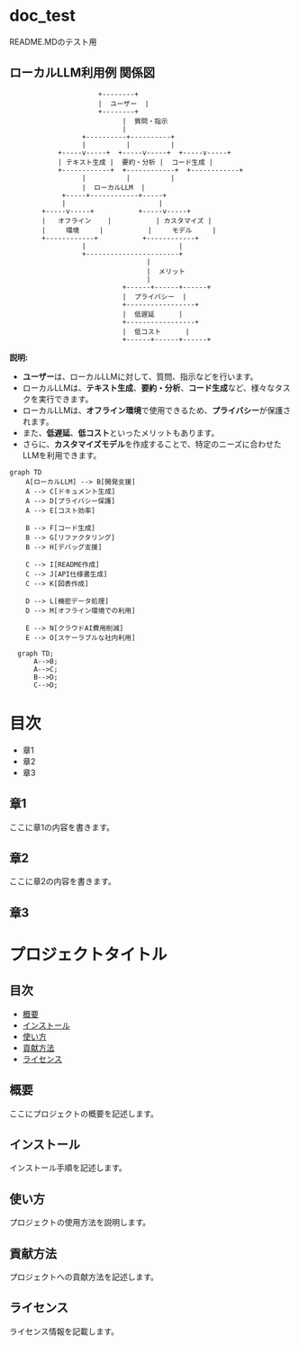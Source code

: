 # doc_test
README.MDのテスト用
## ローカルLLM利用例 関係図

```
                      +--------+
                      |  ユーザー  |
                      +--------+
                            |  質問・指示
                            |
                  +----------+----------+
                  |          |          |
            +-----v-----+  +-----v-----+  +-----v-----+
            | テキスト生成 |  要約・分析 |  コード生成 |
            +------------+  +------------+  +------------+
                  |          |          |
                  |  ローカルLLM  |
             +-----+------------+-----+
             |                       |
        +-----v-----+           +-----v-----+
        |   オフライン    |           | カスタマイズ |
        |     環境     |           |     モデル     |
        +------------+           +------------+
                  |                       |
                  +-----------------------+
                                  |
                                  |  メリット
                                  |
                            +------+------+------+
                            |  プライバシー  |
                            +-----------------+
                            |  低遅延      |
                            +-----------------+
                            |  低コスト      |
                            +------+------+------+
```

**説明:**

* **ユーザー**は、ローカルLLMに対して、質問、指示などを行います。
* ローカルLLMは、**テキスト生成**、**要約・分析**、**コード生成**など、様々なタスクを実行できます。
* ローカルLLMは、**オフライン環境**で使用できるため、**プライバシー**が保護されます。
* また、**低遅延**、**低コスト**といったメリットもあります。
* さらに、**カスタマイズモデル**を作成することで、特定のニーズに合わせたLLMを利用できます。 



```mermaid
graph TD
    A[ローカルLLM] --> B[開発支援]
    A --> C[ドキュメント生成]
    A --> D[プライバシー保護]
    A --> E[コスト効率]

    B --> F[コード生成]
    B --> G[リファクタリング]
    B --> H[デバッグ支援]

    C --> I[README作成]
    C --> J[API仕様書生成]
    C --> K[図表作成]

    D --> L[機密データ処理]
    D --> M[オフライン環境での利用]

    E --> N[クラウドAI費用削減]
    E --> O[スケーラブルな社内利用]
```



```mermaid
  graph TD;
      A-->B;
      A-->C;
      B-->D;
      C-->D;
```


# 目次
- 章1
- 章2
- 章3

## 章1
ここに章1の内容を書きます。

## 章2
ここに章2の内容を書きます。

## 章3






# プロジェクトタイトル

## 目次
- [概要](#概要)
- [インストール](#インストール)
- [使い方](#使い方)
- [貢献方法](#貢献方法)
- [ライセンス](#ライセンス)

## 概要
ここにプロジェクトの概要を記述します。

## インストール
インストール手順を記述します。

## 使い方
プロジェクトの使用方法を説明します。

## 貢献方法
プロジェクトへの貢献方法を記述します。

## ライセンス
ライセンス情報を記載します。



























